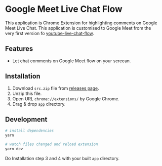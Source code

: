 # Google Meet Live Chat Flow

This application is Chrome Extension for highlighting comments on Google Meet Live Chat.
This application is customised to Google Meet from the very first version fo [youtube-live-chat-flow](https://github.com/fiahfy/youtube-live-chat-flow).

## Features
* Let chat comments on Google Meet flow on your screean.

## Installation
1. Download `src.zip` file from [releases page](https://github.com/t0yohei/google-meet-live-chat-flow/releases).
2. Unzip this file.
3. Open URL `chrome://extensions/` by Google Chrome.
4. Drag & drop `app` directory.

## Development
``` bash
# install dependencies
yarn

# watch files changed and reload extension
yarn dev
```

Do Installation step 3 and 4 with your built `app` directory.
